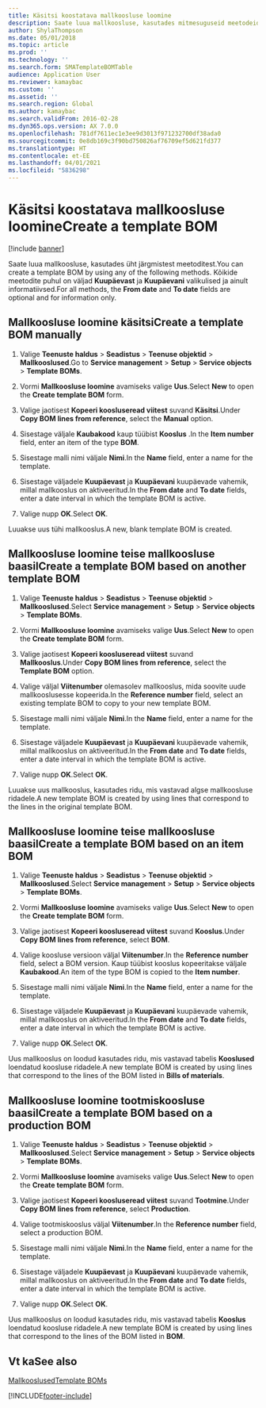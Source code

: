 ```yaml
---
title: Käsitsi koostatava mallkoosluse loomine
description: Saate luua mallkoosluse, kasutades mitmesuguseid meetodeid.
author: ShylaThompson
ms.date: 05/01/2018
ms.topic: article
ms.prod: ''
ms.technology: ''
ms.search.form: SMATemplateBOMTable
audience: Application User
ms.reviewer: kamaybac
ms.custom: ''
ms.assetid: ''
ms.search.region: Global
ms.author: kamaybac
ms.search.validFrom: 2016-02-28
ms.dyn365.ops.version: AX 7.0.0
ms.openlocfilehash: 781df7611ec1e3ee9d3013f971232700df38ada0
ms.sourcegitcommit: 0e8db169c3f90bd750826af76709ef5d621fd377
ms.translationtype: HT
ms.contentlocale: et-EE
ms.lasthandoff: 04/01/2021
ms.locfileid: "5836298"
---
```

# <a name="create-a-template-bom"></a><span data-ttu-id="8a4f3-103">Käsitsi koostatava mallkoosluse loomine</span><span class="sxs-lookup"><span data-stu-id="8a4f3-103">Create a template BOM</span></span>   

[!include [banner](../includes/banner.md)]


<span data-ttu-id="8a4f3-104">Saate luua mallkoosluse, kasutades üht järgmistest meetoditest.</span><span class="sxs-lookup"><span data-stu-id="8a4f3-104">You can create a template BOM by using any of the following methods.</span></span> <span data-ttu-id="8a4f3-105">Kõikide meetodite puhul on väljad **Kuupäevast** ja **Kuupäevani** valikulised ja ainult informatiivsed.</span><span class="sxs-lookup"><span data-stu-id="8a4f3-105">For all methods, the **From date** and **To date** fields are optional and for information only.</span></span>

## <a name="create-a-template-bom-manually"></a><span data-ttu-id="8a4f3-106">Mallkoosluse loomine käsitsi</span><span class="sxs-lookup"><span data-stu-id="8a4f3-106">Create a template BOM manually</span></span>

1.  <span data-ttu-id="8a4f3-107">Valige **Teenuste haldus** \> **Seadistus** \> **Teenuse objektid** \> **Mallkooslused**.</span><span class="sxs-lookup"><span data-stu-id="8a4f3-107">Go to **Service management** \> **Setup** \> **Service objects** \> **Template BOMs**.</span></span>

2.  <span data-ttu-id="8a4f3-108">Vormi **Mallkoosluse loomine** avamiseks valige **Uus**.</span><span class="sxs-lookup"><span data-stu-id="8a4f3-108">Select **New** to open the **Create template BOM** form.</span></span>

3.  <span data-ttu-id="8a4f3-109">Valige jaotisest **Kopeeri koosluseread viitest** suvand **Käsitsi**.</span><span class="sxs-lookup"><span data-stu-id="8a4f3-109">Under **Copy BOM lines from reference**, select the **Manual** option.</span></span>

4.  <span data-ttu-id="8a4f3-110">Sisestage väljale **Kaubakood** kaup tüübist **Kooslus** .</span><span class="sxs-lookup"><span data-stu-id="8a4f3-110">In the **Item number** field, enter an item of the type **BOM**.</span></span>

5.  <span data-ttu-id="8a4f3-111">Sisestage malli nimi väljale **Nimi**.</span><span class="sxs-lookup"><span data-stu-id="8a4f3-111">In the **Name** field, enter a name for the template.</span></span>

6.  <span data-ttu-id="8a4f3-112">Sisestage väljadele **Kuupäevast** ja **Kuupäevani** kuupäevade vahemik, millal mallkooslus on aktiveeritud.</span><span class="sxs-lookup"><span data-stu-id="8a4f3-112">In the **From date** and **To date** fields, enter a date interval in which the template BOM is active.</span></span>

7.  <span data-ttu-id="8a4f3-113">Valige nupp **OK**.</span><span class="sxs-lookup"><span data-stu-id="8a4f3-113">Select **OK**.</span></span>

<span data-ttu-id="8a4f3-114">Luuakse uus tühi mallkooslus.</span><span class="sxs-lookup"><span data-stu-id="8a4f3-114">A new, blank template BOM is created.</span></span>

## <a name="create-a-template-bom-based-on-another-template-bom"></a><span data-ttu-id="8a4f3-115">Mallkoosluse loomine teise mallkoosluse baasil</span><span class="sxs-lookup"><span data-stu-id="8a4f3-115">Create a template BOM based on another template BOM</span></span>

1.  <span data-ttu-id="8a4f3-116">Valige **Teenuste haldus** \> **Seadistus** \> **Teenuse objektid** \> **Mallkooslused**.</span><span class="sxs-lookup"><span data-stu-id="8a4f3-116">Select **Service management** \> **Setup** \> **Service objects** \> **Template BOMs**.</span></span>

2.  <span data-ttu-id="8a4f3-117">Vormi **Mallkoosluse loomine** avamiseks valige **Uus**.</span><span class="sxs-lookup"><span data-stu-id="8a4f3-117">Select **New** to open the **Create template BOM** form.</span></span>

3.  <span data-ttu-id="8a4f3-118">Valige jaotisest **Kopeeri koosluseread viitest** suvand **Mallkooslus**.</span><span class="sxs-lookup"><span data-stu-id="8a4f3-118">Under **Copy BOM lines from reference**, select the **Template BOM** option.</span></span>

4.  <span data-ttu-id="8a4f3-119">Valige väljal **Viitenumber** olemasolev mallkooslus, mida soovite uude mallkooslusesse kopeerida.</span><span class="sxs-lookup"><span data-stu-id="8a4f3-119">In the **Reference number** field, select an existing template BOM to copy to your new template BOM.</span></span>

5.  <span data-ttu-id="8a4f3-120">Sisestage malli nimi väljale **Nimi**.</span><span class="sxs-lookup"><span data-stu-id="8a4f3-120">In the **Name** field, enter a name for the template.</span></span>

6.  <span data-ttu-id="8a4f3-121">Sisestage väljadele **Kuupäevast** ja **Kuupäevani** kuupäevade vahemik, millal mallkooslus on aktiveeritud.</span><span class="sxs-lookup"><span data-stu-id="8a4f3-121">In the **From date** and **To date** fields, enter a date interval in which the template BOM is active.</span></span>

7.  <span data-ttu-id="8a4f3-122">Valige nupp **OK**.</span><span class="sxs-lookup"><span data-stu-id="8a4f3-122">Select **OK**.</span></span>

<span data-ttu-id="8a4f3-123">Luuakse uus mallkooslus, kasutades ridu, mis vastavad algse mallkoosluse ridadele.</span><span class="sxs-lookup"><span data-stu-id="8a4f3-123">A new template BOM is created by using lines that correspond to the lines in the original template BOM.</span></span>

## <a name="create-a-template-bom-based-on-an-item-bom"></a><span data-ttu-id="8a4f3-124">Mallkoosluse loomine teise mallkoosluse baasil</span><span class="sxs-lookup"><span data-stu-id="8a4f3-124">Create a template BOM based on an item BOM</span></span>

1.  <span data-ttu-id="8a4f3-125">Valige **Teenuste haldus** \> **Seadistus** \> **Teenuse objektid** \> **Mallkooslused**.</span><span class="sxs-lookup"><span data-stu-id="8a4f3-125">Select **Service management** \> **Setup** \> **Service objects** \> **Template BOMs**.</span></span>

2.  <span data-ttu-id="8a4f3-126">Vormi **Mallkoosluse loomine** avamiseks valige **Uus**.</span><span class="sxs-lookup"><span data-stu-id="8a4f3-126">Select **New** to open the **Create template BOM** form.</span></span>

3.  <span data-ttu-id="8a4f3-127">Valige jaotisest **Kopeeri koosluseread viitest** suvand **Kooslus**.</span><span class="sxs-lookup"><span data-stu-id="8a4f3-127">Under **Copy BOM lines from reference**, select **BOM**.</span></span>

4.  <span data-ttu-id="8a4f3-128">Valige koosluse versioon väljal **Viitenumber**.</span><span class="sxs-lookup"><span data-stu-id="8a4f3-128">In the **Reference number** field, select a BOM version.</span></span> <span data-ttu-id="8a4f3-129">Kaup tüübist kooslus kopeeritakse väljale **Kaubakood**.</span><span class="sxs-lookup"><span data-stu-id="8a4f3-129">An item of the type BOM is copied to the **Item number**.</span></span>

5.  <span data-ttu-id="8a4f3-130">Sisestage malli nimi väljale **Nimi**.</span><span class="sxs-lookup"><span data-stu-id="8a4f3-130">In the **Name** field, enter a name for the template.</span></span>

6.  <span data-ttu-id="8a4f3-131">Sisestage väljadele **Kuupäevast** ja **Kuupäevani** kuupäevade vahemik, millal mallkooslus on aktiveeritud.</span><span class="sxs-lookup"><span data-stu-id="8a4f3-131">In the **From date** and **To date** fields, enter a date interval in which the template BOM is active.</span></span>

7.  <span data-ttu-id="8a4f3-132">Valige nupp **OK**.</span><span class="sxs-lookup"><span data-stu-id="8a4f3-132">Select **OK**.</span></span>

<span data-ttu-id="8a4f3-133">Uus mallkooslus on loodud kasutades ridu, mis vastavad tabelis **Kooslused** loendatud koosluse ridadele.</span><span class="sxs-lookup"><span data-stu-id="8a4f3-133">A new template BOM is created by using lines that correspond to the lines of the BOM listed in **Bills of materials**.</span></span>

## <a name="create-a-template-bom-based-on-a-production-bom"></a><span data-ttu-id="8a4f3-134">Mallkoosluse loomine tootmiskoosluse baasil</span><span class="sxs-lookup"><span data-stu-id="8a4f3-134">Create a template BOM based on a production BOM</span></span>

1.  <span data-ttu-id="8a4f3-135">Valige **Teenuste haldus** \> **Seadistus** \> **Teenuse objektid** \> **Mallkooslused**.</span><span class="sxs-lookup"><span data-stu-id="8a4f3-135">Select **Service management** \> **Setup** \> **Service objects** \> **Template BOMs**.</span></span>

2.  <span data-ttu-id="8a4f3-136">Vormi **Mallkoosluse loomine** avamiseks valige **Uus**.</span><span class="sxs-lookup"><span data-stu-id="8a4f3-136">Select **New** to open the **Create template BOM** form.</span></span>

3.  <span data-ttu-id="8a4f3-137">Valige jaotisest **Kopeeri koosluseread viitest** suvand **Tootmine**.</span><span class="sxs-lookup"><span data-stu-id="8a4f3-137">Under **Copy BOM lines from reference**, select **Production**.</span></span>

4.  <span data-ttu-id="8a4f3-138">Valige tootmiskooslus väljal **Viitenumber**.</span><span class="sxs-lookup"><span data-stu-id="8a4f3-138">In the **Reference number** field, select a production BOM.</span></span>

5.  <span data-ttu-id="8a4f3-139">Sisestage malli nimi väljale **Nimi**.</span><span class="sxs-lookup"><span data-stu-id="8a4f3-139">In the **Name** field, enter a name for the template.</span></span>

6.  <span data-ttu-id="8a4f3-140">Sisestage väljadele **Kuupäevast** ja **Kuupäevani** kuupäevade vahemik, millal mallkooslus on aktiveeritud.</span><span class="sxs-lookup"><span data-stu-id="8a4f3-140">In the **From date** and **To date** fields, enter a date interval in which the template BOM is active.</span></span>

7.  <span data-ttu-id="8a4f3-141">Valige nupp **OK**.</span><span class="sxs-lookup"><span data-stu-id="8a4f3-141">Select **OK**.</span></span>

<span data-ttu-id="8a4f3-142">Uus mallkooslus on loodud kasutades ridu, mis vastavad tabelis **Kooslus** loendatud koosluse ridadele.</span><span class="sxs-lookup"><span data-stu-id="8a4f3-142">A new template BOM is created by using lines that correspond to the lines of the BOM listed in **BOM**.</span></span>

## <a name="see-also"></a><span data-ttu-id="8a4f3-143">Vt ka</span><span class="sxs-lookup"><span data-stu-id="8a4f3-143">See also</span></span>

[<span data-ttu-id="8a4f3-144">Mallkooslused</span><span class="sxs-lookup"><span data-stu-id="8a4f3-144">Template BOMs</span></span>](template-boms.md)

  




[!INCLUDE[footer-include](../../includes/footer-banner.md)]